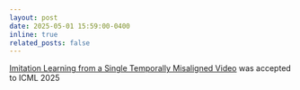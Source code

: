 ```yaml
---
layout: post
date: 2025-05-01 15:59:00-0400
inline: true
related_posts: false
---
```

<a href="https://arxiv.org/abs/2502.05397">Imitation Learning from a Single Temporally Misaligned Video</a> was accepted to ICML 2025